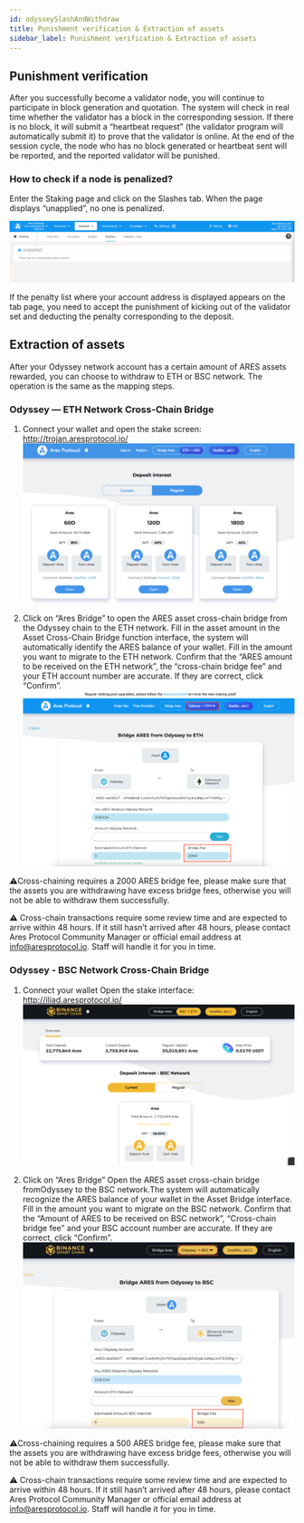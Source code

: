```yaml
---
id: odysseySlashAndWithdraw
title: Punishment verification & Extraction of assets
sidebar_label: Punishment verification & Extraction of assets
---
```


## Punishment verification

After you successfully become a validator node, you will continue to participate in block generation and quotation. The system will check in real time whether the validator has a block in the corresponding session. If there is no block, it will submit a “heartbeat request” (the validator program will automatically submit it) to prove that the validator is online. At the end of the session cycle, the node who has no block generated or heartbeat sent will be reported, and the reported validator will be punished.

### How to check if a node is penalized?

Enter the Staking page and click on the Slashes tab. When the page displays “unapplied”, no one is penalized.

![](assets/build/325.png)

If the penalty list where your account address is displayed appears on the tab page, you need to accept the punishment of kicking out of the validator set and deducting the penalty corresponding to the deposit.

## Extraction of assets

After your Odyssey network account has a certain amount of ARES assets rewarded, you can choose to withdraw to ETH or BSC network. The operation is the same as the mapping steps.

### Odyssey — ETH Network Cross-Chain Bridge
1. Connect your wallet and open the stake screen: http://trojan.aresprotocol.io/
   ![](assets/build/326.png)

2. Click on “Ares Bridge” to open the ARES asset cross-chain bridge from the Odyssey chain to the ETH network. Fill in the asset amount in the Asset Cross-Chain Bridge function interface, the system will automatically identify the ARES balance of your wallet. Fill in the amount you want to migrate to the ETH network. Confirm that the “ARES amount to be received on the ETH network”, the “cross-chain bridge fee” and your ETH account number are accurate. If they are correct, click “Confirm”.
   ![](assets/build/327.png)

⚠️Cross-chaining requires a 2000 ARES bridge fee, please make sure that the assets you are withdrawing have excess bridge fees, otherwise you will not be able to withdraw them successfully.

⚠️ Cross-chain transactions require some review time and are expected to arrive within 48 hours. If it still hasn’t arrived after 48 hours, please contact Ares Protocol Community Manager or official email address at info@aresprotocol.io. Staff will handle it for you in time.

### Odyssey -  BSC Network Cross-Chain Bridge

1. Connect your wallet
   Open the stake interface: http://iliad.aresprotocol.io/
   ![](assets/build/328.png)




2. Click on “Ares Bridge”
   Open the ARES asset cross-chain bridge fromOdyssey to the BSC network.The system will automatically recognize the ARES balance of your wallet in the Asset Bridge interface. Fill in the amount you want to migrate on the BSC network. Confirm that the “Amount of ARES to be received on BSC network”, “Cross-chain bridge fee” and your BSC account number are accurate. If they are correct, click “Confirm”.
   ![](assets/build/329.png)



⚠️Cross-chaining requires a 500 ARES bridge fee, please make sure that the assets you are withdrawing have excess bridge fees, otherwise you will not be able to withdraw them successfully.

⚠️ Cross-chain transactions require some review time and are expected to arrive within 48 hours. If it still hasn’t arrived after 48 hours, please contact Ares Protocol Community Manager or official email address at info@aresprotocol.io. Staff will handle it for you in time.








